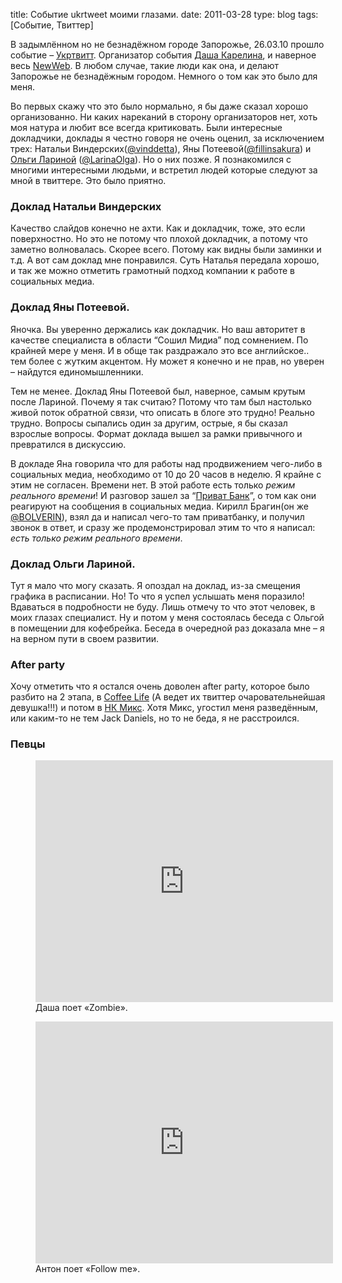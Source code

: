 title: Событие ukrtweet моими глазами.
date: 2011-03-28
type: blog
tags: [Событие, Твиттер]

В задымлённом но не безнадёжном городе Запорожье, 26.03.10 прошло событие – [Укртвитт](http://ukrtweet.com.ua/). Организатор события [Даша Карелина](http://daryakarelina.com/), и наверное весь [NewWeb](http://newweb.com.ua/). В любом случае, такие люди как она, и делают Запорожье не безнадёжным городом. Немного о том как это было для меня.

Во первых скажу что это было нормально, я бы даже сказал хорошо организованно. Ни каких нареканий в сторону организаторов нет, хоть моя натура и любит все всегда критиковать. Были интересные докладчики, доклады я честно говоря не очень оценил, за исключением трех: Натальи Виндерских([@vinddetta](http://twitter.com/vinddetta)), Яны Потеевой([@fillinsakura](http://twitter.com/fillinsakura)) и [Ольги Лариной](http://www.olga-larina.com/) ([@LarinaOlga](http://twitter.com/LarinaOlga)). Но о них позже. Я познакомился с многими интересными людьми, и встретил людей которые следуют за мной в твиттере. Это было приятно.

### Доклад Натальи Виндерских

Качество слайдов конечно не ахти. Как и докладчик, тоже, это если поверхностно. Но это не потому что плохой докладчик, а потому что заметно волновалась. Скорее всего. Потому как видны были заминки и т.д. А вот сам доклад мне понравился. Суть Наталья передала хорошо, и так же можно отметить грамотный подход компании к работе в социальных медиа.

### Доклад Яны Потеевой.

Яночка. Вы уверенно держались как докладчик. Но ваш авторитет в качестве специалиста в области “Сошил Мидиа” под сомнением. По крайней мере у меня. И в обще так раздражало это все английское.. тем более с жутким акцентом. Ну может я конечно и не прав, но уверен – найдутся единомышленники.

Тем не менее. Доклад Яны Потеевой был, наверное, самым крутым после Лариной. Почему я так считаю? Потому что там был настолько живой поток обратной связи, что описать в блоге это трудно! Реально трудно. Вопросы сыпались один за другим, острые, я бы сказал взрослые вопросы. Формат доклада вышел за рамки привычного и превратился в дискуссию.

В докладе Яна говорила что для работы над продвижением чего-либо в социальных медиа, необходимо от 10 до 20 часов в неделю. Я крайне с этим не согласен. Времени нет. В этой работе есть только *режим реального времени*! И разговор зашел за “[Приват Банк](http://privatbank.ua/)”, о том как они реагируют на сообщения в социальных медиа. Кирилл Брагин(он же [@BOLVERIN](http://twitter.com/BOLVERIN)), взял да и написал чего-то там приватбанку, и получил звонок в ответ, и сразу же продемонстрировал этим то что я написал: *есть только режим реального времени*.

### Доклад Ольги Лариной.

Тут я мало что могу сказать. Я опоздал на доклад, из-за смещения графика в расписании. Но! То что я успел услышать меня поразило! Вдаваться в подробности не буду. Лишь отмечу то что этот человек, в моих глазах специалист. Ну и потом у меня состоялась беседа с Ольгой в помещении для кофебрейка. Беседа в очередной раз доказала мне – я на верном пути в своем развитии.

### After party

Хочу отметить что я остался очень доволен after party, которое было разбито на 2 этапа, в [Coffee Life](http://coffeelife.com.ua/) (А ведет их твиттер очаровательнейшая девушка!!!) и потом в [НК Микс](http://mix.zp.ua/). Хотя Микс, угостил меня разведённым, или каким-то не тем Jack Daniels, но то не беда, я не расстроился.

### Певцы

<figure>
    <div class="if"><iframe title="YouTube video player" width="476" height="387" src="http://www.youtube.com/embed/1E_Yy27N-DY" frameborder="0" allowfullscreen></iframe></div>
    <figcaption>Даша поет &laquo;Zombie&raquo;.</figcaption>
</figure>

<figure>
    <div class="if"><iframe title="YouTube video player" width="476" height="387" src="http://www.youtube.com/embed/40uHYSCgpqE" frameborder="0" allowfullscreen></iframe></div>
    <figcaption>Антон поет &laquo;Follow me&raquo;.</figcaption>
</figure>